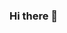 ### Hi there 👋

<!--
**Anton020/Anton020** is a ✨ _special_ ✨ repository because its `README.md` (this file) appears on your GitHub profile.

Here are some ideas to get you started:

- 🔭 I’m currently working on "Employee Managment System" website
- 🌱 I’m currently learning https://raw.githubusercontent.com/github/explore/80688e429a7d4ef2fca1e82350fe8e3517d3494d/topics/html/html.png

-->
